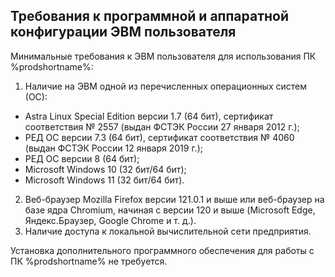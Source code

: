 ## Требования к программной и аппаратной конфигурации ЭВМ пользователя

Минимальные требования к ЭВМ пользователя для использования ПК %prodshortname%:

1) Наличие на ЭВМ одной из перечисленных операционных систем (ОС):
-   Astra Linux Special Edition версии 1.7 (64 бит), сертификат соответствия № 2557 (выдан ФСТЭК России 27 января 2012 г.);
-   РЕД ОС версии 7.3 (64 бит), сертификат соответствия № 4060 (выдан ФСТЭК России 12 января 2019 г.);
-   РЕД ОС версии 8 (64 бит);
-   Microsoft Windows 10 (32 бит/64 бит);
-   Microsoft Windows 11 (32 бит/64 бит).
2) Веб-браузер Mozilla Firefox версии 121.0.1 и выше или веб-браузер на базе ядра Chromium, начиная с версии 120 и выше (Microsoft Edge, Яндекс.Браузер, Google Chrome и т. д.).
3) Наличие доступа к локальной вычислительной сети предприятия.

Установка дополнительного программного обеспечения для работы с ПК %prodshortname% не требуется.
